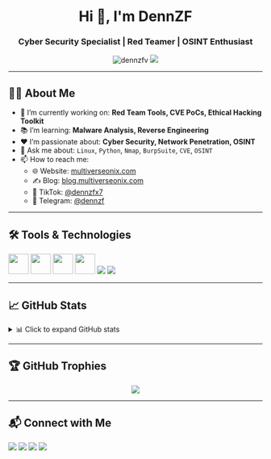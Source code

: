 <h1 align="center">Hi 👋, I'm DennZF</h1>
<h3 align="center">Cyber Security Specialist | Red Teamer | OSINT Enthusiast</h3>

<p align="center">
  <img src="https://komarev.com/ghpvc/?username=dennzfv&label=Profile%20views&color=0e75b6&style=flat" alt="dennzfv" />
  <a href="https://github.com/dennzfv?tab=followers">
    <img src="https://img.shields.io/github/followers/dennzfv?label=Followers&style=social" />
  </a>
</p>

---

## 👨‍💻 About Me

- 🔭 I’m currently working on: **Red Team Tools, CVE PoCs, Ethical Hacking Toolkit**
- 📚 I’m learning: **Malware Analysis, Reverse Engineering**
- ❤️ I’m passionate about: **Cyber Security, Network Penetration, OSINT**
- 💬 Ask me about: `Linux`, `Python`, `Nmap`, `BurpSuite`, `CVE`, `OSINT`
- 📫 How to reach me:
  - 🌐 Website: [multiverseonix.com](https://multiverseonix.com)
  - ✍️ Blog: [blog.multiverseonix.com](https://blog.multiverseonix.com)
  - 🎯 TikTok: [@dennzfx7](https://tiktok.com/@dennzfx7)
  - 💬 Telegram: [@dennzf](https://t.me/dennzf)

---

## 🛠️ Tools & Technologies

<p align="left">
  <img src="https://cdn.jsdelivr.net/gh/devicons/devicon/icons/linux/linux-original.svg" width="40" />
  <img src="https://cdn.jsdelivr.net/gh/devicons/devicon/icons/python/python-original.svg" width="40" />
  <img src="https://cdn.jsdelivr.net/gh/devicons/devicon/icons/bash/bash-original.svg" width="40" />
  <img src="https://cdn.jsdelivr.net/gh/devicons/devicon/icons/github/github-original.svg" width="40" />
  <img src="https://img.shields.io/badge/BurpSuite-orange?style=flat&logo=burpsuite" />
  <img src="https://img.shields.io/badge/Nmap-blue?style=flat&logo=nmap" />
</p>

---

## 📈 GitHub Stats

<details>
<summary>📊 Click to expand GitHub stats</summary>

<p align="center">
  <img src="https://github-readme-stats.vercel.app/api?username=dennzfv&show_icons=true&theme=tokyonight" width="48%" />
  <img src="https://github-readme-stats.vercel.app/api/top-langs/?username=dennzfv&layout=compact&theme=tokyonight" width="40%" />
</p>

</details>

---

## 🏆 GitHub Trophies

<p align="center">
  <img src="https://github-profile-trophy.vercel.app/?username=dennzfv&theme=tokyonight&margin-w=15&margin-h=15&no-bg=true&row=1" />
</p>

---

## 📬 Connect with Me

<p align="left">
  <a href="https://tiktok.com/@dennzfx7" target="_blank"><img src="https://img.shields.io/badge/TikTok-%23000000.svg?style=for-the-badge&logo=tiktok&logoColor=white"/></a>
  <a href="https://multiverseonix.com" target="_blank"><img src="https://img.shields.io/badge/Website-%231DA1F2.svg?style=for-the-badge&logo=firefox&logoColor=white"/></a>
  <a href="https://blog.multiverseonix.com" target="_blank"><img src="https://img.shields.io/badge/Blog-%23FF5722.svg?style=for-the-badge&logo=blogger&logoColor=white"/></a>
  <a href="https://t.me/dennzf" target="_blank"><img src="https://img.shields.io/badge/Telegram-%2326A5E4.svg?style=for-the-badge&logo=telegram&logoColor=white"/></a>
</p>
